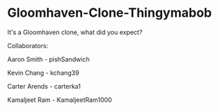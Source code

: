 # Gloomhaven-Clone-Thingymabob
It's a Gloomhaven clone, what did you expect?

Collaborators:

Aaron Smith - pishSandwich

Kevin Chang - kchang39

Carter Arends - carterka1

Kamaljeet Ram - KamaljeetRam1000
